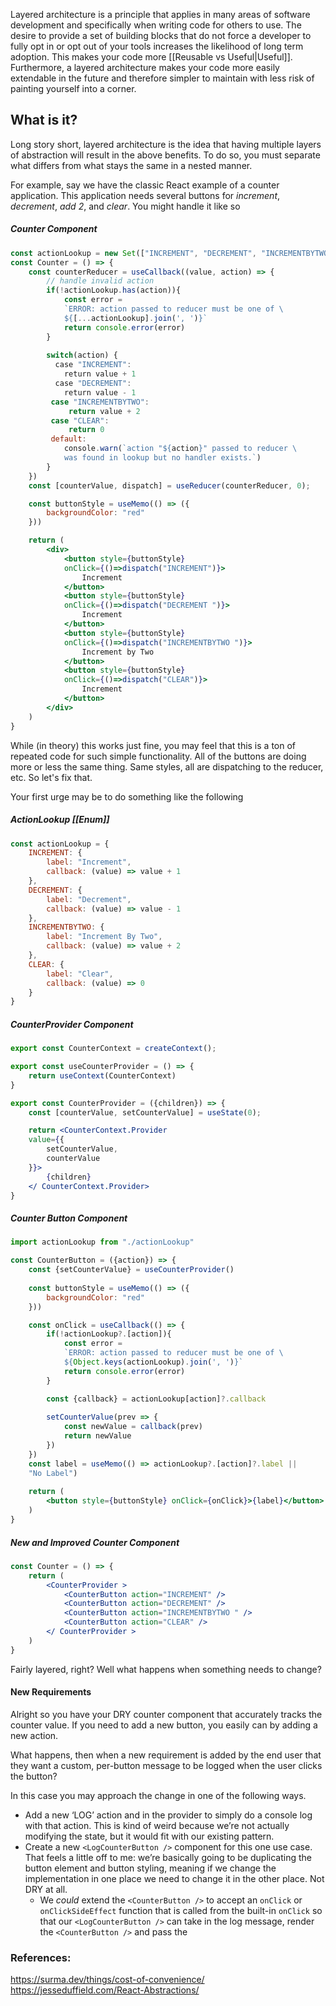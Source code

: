 
Layered architecture is a principle that applies in many areas of software development and specifically when writing code for others to use. The desire to provide a set of building blocks that do not force a developer to fully opt in or opt out of your tools increases the likelihood of long term adoption. This makes your code more [[Reusable vs Useful|Useful]]. Furthermore, a layered architecture makes your code more easily extendable in the future and therefore simpler to maintain with less risk of painting yourself into a corner.


## What is it?
Long story short, layered architecture is the idea that having multiple layers of abstraction will result in the above benefits. To do so, you must separate what differs from what stays the same in a nested manner. 

For example, say we have the classic React example of a counter application. This application needs several buttons for *increment*, *decrement*, *add 2*, and *clear*. You might handle it like so

##### Counter Component
```jsx
const actionLookup = new Set(["INCREMENT", "DECREMENT", "INCREMENTBYTWO", "CLEAR"])
const Counter = () => {
	const counterReducer = useCallback((value, action) => {
		// handle invalid action
		if(!actionLookup.has(action)){
			const error = 
			`ERROR: action passed to reducer must be one of \
			${[...actionLookup].join(', ')}`
			return console.error(error)
		}
		
		switch(action) {  
		  case "INCREMENT":  
		    return value + 1
		  case "DECREMENT":  
		    return value - 1
		 case "INCREMENTBYTWO":
			 return value + 2
		 case "CLEAR":
			 return 0
		 default:  
		    console.warn(`action "${action}" passed to reducer \ 
		    was found in lookup but no handler exists.`)
		}
	})
	const [counterValue, dispatch] = useReducer(counterReducer, 0);

	const buttonStyle = useMemo(() => ({
		backgroundColor: "red"
	}))

	return (
		<div>
			<button style={buttonStyle} 
			onClick={()=>dispatch("INCREMENT")}>
				Increment
			</button>
			<button style={buttonStyle} 
			onClick={()=>dispatch("DECREMENT ")}>
				Increment
			</button>
			<button style={buttonStyle} 
			onClick={()=>dispatch("INCREMENTBYTWO ")}>
				Increment by Two
			</button>
			<button style={buttonStyle} 
			onClick={()=>dispatch("CLEAR")}>
				Increment
			</button>
		</div>
	)
}
```

While (in theory) this works just fine, you may feel that this is a ton of repeated code for such simple functionality. All of the buttons are doing more or less the same thing. Same styles, all are dispatching to the reducer, etc. So let's fix that.

Your first urge may be to do something like the following

##### ActionLookup [[Enum]] 
```jsx
const actionLookup = {
	INCREMENT: {
		label: "Increment",
		callback: (value) => value + 1
	},
	DECREMENT: {
		label: "Decrement",
		callback: (value) => value - 1
	},
	INCREMENTBYTWO: {
		label: "Increment By Two",
		callback: (value) => value + 2
	},
	CLEAR: {
		label: "Clear",
		callback: (value) => 0
	} 
}
```

##### CounterProvider Component
```jsx
export const CounterContext = createContext();

export const useCounterProvider = () => {
	return useContext(CounterContext)
}

export const CounterProvider = ({children}) => {
	const [counterValue, setCounterValue] = useState(0);

	return <CounterContext.Provider 
	value={{
		setCounterValue,
		counterValue
	}}>
		{children}
	</ CounterContext.Provider>
}
```
##### Counter Button Component
```jsx
import actionLookup from "./actionLookup"

const CounterButton = ({action}) => {
	const {setCounterValue} = useCounterProvider()
	
	const buttonStyle = useMemo(() => ({
		backgroundColor: "red"
	}))

	const onClick = useCallback(() => {
		if(!actionLookup?.[action]){
			const error = 
			`ERROR: action passed to reducer must be one of \
			${Object.keys(actionLookup).join(', ')}`
			return console.error(error)
		}

		const {callback} = actionLookup[action]?.callback
		
		setCounterValue(prev => {
			const newValue = callback(prev)
			return newValue
		})
	})
	const label = useMemo(() => actionLookup?.[action]?.label || 
	"No Label")
	
	return (
		<button style={buttonStyle} onClick={onClick}>{label}</button>
	)
}
```

##### New and Improved Counter Component
```jsx
const Counter = () => {
	return (
		<CounterProvider >
			<CounterButton action="INCREMENT" />
			<CounterButton action="DECREMENT" />
			<CounterButton action="INCREMENTBYTWO " />
			<CounterButton action="CLEAR" />
		</ CounterProvider >
	)
}
```

Fairly layered, right? Well what happens when something needs to change?

#### New Requirements 
Alright so you have your DRY counter component that accurately tracks the counter value. If you need to add a new button, you easily can by adding a new action. 

What happens, then when a new requirement is added by the end user that they want a custom, per-button message to be logged when the user clicks the button?

In this case you may approach the change in one of the following ways.

- Add a new ‘LOG’ action and in the provider to simply do a console log with that action. This is kind of weird because we’re not actually modifying the state, but it would fit with our existing pattern.
- Create a new `<LogCounterButton />` component for this one use case. That feels a little off to me: we’re basically going to be duplicating the button element and button styling, meaning if we change the implementation in one place we need to change it in the other place. Not DRY at all.
	- We *could* extend the `<CounterButton />` to accept an `onClick` or `onClickSideEffect` function that is called from the built-in `onClick` so that our  `<LogCounterButton />` can take in the log message, render the `<CounterButton />` and pass the 

### References:
https://surma.dev/things/cost-of-convenience/ 
https://jesseduffield.com/React-Abstractions/
